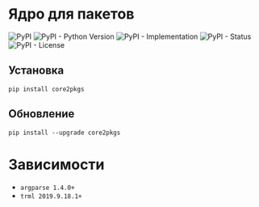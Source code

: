 # Ядро для пакетов

![PyPI](https://img.shields.io/pypi/v/core2pkgs)
![PyPI - Python Version](https://img.shields.io/pypi/pyversions/core2pkgs)
![PyPI - Implementation](https://img.shields.io/pypi/implementation/core2pkgs)
![PyPI - Status](https://img.shields.io/pypi/status/core2pkgs)
![PyPI - License](https://img.shields.io/pypi/l/core2pkgs)

## Установка

```shell script
pip install core2pkgs
```

## Обновление

```shell script
pip install --upgrade core2pkgs
```

# Зависимости

- `argparse 1.4.0+`
- `trml 2019.9.18.1+`